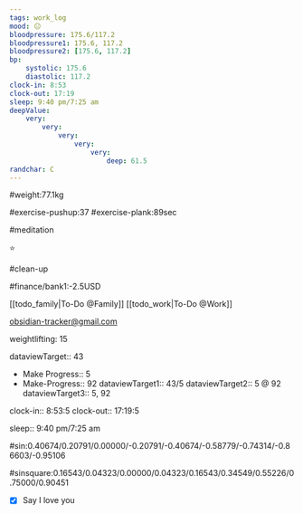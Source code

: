 ```yaml
---
tags: work_log
mood: 😐
bloodpressure: 175.6/117.2
bloodpressure1: 175.6, 117.2
bloodpressure2: [175.6, 117.2]
bp:
    systolic: 175.6
    diastolic: 117.2
clock-in: 8:53
clock-out: 17:19
sleep: 9:40 pm/7:25 am
deepValue: 
    very: 
        very: 
            very: 
                very: 
                    very: 
                        deep: 61.5
randchar: C
---
```


#weight:77.1kg

#exercise-pushup:37
#exercise-plank:89sec

#meditation

⭐

#clean-up

#finance/bank1:-2.5USD

[[todo_family|To-Do @Family]]
[[todo_work|To-Do @Work]]

obsidian-tracker@gmail.com

weightlifting: 15

dataviewTarget:: 43
- Make Progress:: 5
- Make-Progress:: 92
dataviewTarget1:: 43/5
dataviewTarget2:: 5 @ 92
dataviewTarget3:: 5, 92

clock-in:: 8:53:5
clock-out:: 17:19:5

sleep:: 9:40 pm/7:25 am

#sin:0.40674/0.20791/0.00000/-0.20791/-0.40674/-0.58779/-0.74314/-0.86603/-0.95106

#sinsquare:0.16543/0.04323/0.00000/0.04323/0.16543/0.34549/0.55226/0.75000/0.90451

- [x] Say I love you

